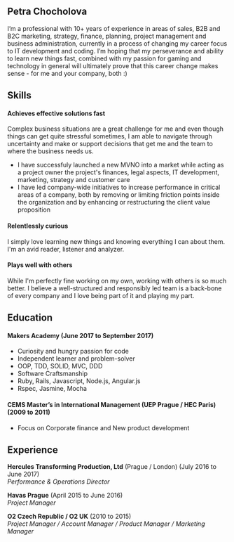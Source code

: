 ## Petra Chocholova

I’m a professional with 10+ years of experience in areas of sales, B2B and B2C marketing, strategy, finance, planning, project management and business administration, currently in a process of changing my career focus to IT development and coding. I’m hoping that my perseverance and ability to learn new things fast, combined with my passion for gaming and technology in general will ultimately prove that this career change makes sense - for me and your company, both :)

## Skills

#### Achieves effective solutions fast

Complex business situations are a great challenge for me and even though things can get quite stressful sometimes, I am able to navigate through uncertainty and make or support decisions that get me and the team to where the business needs us.

- I have successfuly launched a new MVNO into a market while acting as a project owner the project's finances, legal aspects, IT development, marketing, strategy and customer care
- I have led company-wide initiatives to increase performance in critical areas of a company, both by removing or limiting friction points inside the organization and by enhancing or restructuring the client value proposition

#### Relentlessly curious

I simply love learning new things and knowing everything I can about them. I'm an avid reader, listener and analyzer.

#### Plays well with others

While I'm perfectly fine working on my own, working with others is so much better. I believe a well-structured and responsibly led team is a back-bone of every company and I love being part of it and playing my part.



## Education

#### Makers Academy (June 2017 to September 2017)

- Curiosity and hungry passion for code
- Independent learner and problem-solver
- OOP, TDD, SOLID, MVC, DDD
- Software Craftsmanship
- Ruby, Rails, Javascript, Node.js, Angular.js
- Rspec, Jasmine, Mocha

#### CEMS Master’s in International Management (UEP Prague / HEC Paris) (2009 to 2011)

- Focus on Corporate finance and New product development


## Experience

**Hercules Transforming Production, Ltd** (Prague / London) (July 2016 to June 2017)    
*Performance & Operations Director*  

**Havas Prague** (April 2015 to June 2016)   
*Project Manager*

**O2 Czech Republic / O2 UK** (2010 to 2015)   
*Project Manager / Account Manager / Product Manager / Marketing Manager*


